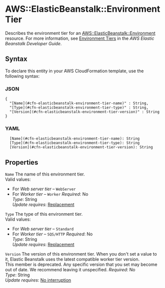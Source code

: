 # AWS::ElasticBeanstalk::Environment Tier<a name="aws-properties-elasticbeanstalk-environment-tier"></a>

Describes the environment tier for an [AWS::ElasticBeanstalk::Environment](https://docs.aws.amazon.com/AWSCloudFormation/latest/UserGuide/aws-properties-beanstalk-environment.html) resource\. For more information, see [Environment Tiers](https://docs.aws.amazon.com/elasticbeanstalk/latest/dg/using-features-managing-env-tiers.html) in the *AWS Elastic Beanstalk Developer Guide*\.

## Syntax<a name="aws-properties-elasticbeanstalk-environment-tier-syntax"></a>

To declare this entity in your AWS CloudFormation template, use the following syntax:

### JSON<a name="aws-properties-elasticbeanstalk-environment-tier-syntax.json"></a>

```
{
  "[Name](#cfn-elasticbeanstalk-environment-tier-name)" : String,
  "[Type](#cfn-elasticbeanstalk-environment-tier-type)" : String,
  "[Version](#cfn-elasticbeanstalk-environment-tier-version)" : String
}
```

### YAML<a name="aws-properties-elasticbeanstalk-environment-tier-syntax.yaml"></a>

```
  [Name](#cfn-elasticbeanstalk-environment-tier-name): String
  [Type](#cfn-elasticbeanstalk-environment-tier-type): String
  [Version](#cfn-elasticbeanstalk-environment-tier-version): String
```

## Properties<a name="aws-properties-elasticbeanstalk-environment-tier-properties"></a>

`Name`  <a name="cfn-elasticbeanstalk-environment-tier-name"></a>
The name of this environment tier\.  
Valid values:  
+ For *Web server tier* – `WebServer` 
+ For *Worker tier* – `Worker` 
*Required*: No  
*Type*: String  
*Update requires*: [Replacement](https://docs.aws.amazon.com/AWSCloudFormation/latest/UserGuide/using-cfn-updating-stacks-update-behaviors.html#update-replacement)

`Type`  <a name="cfn-elasticbeanstalk-environment-tier-type"></a>
The type of this environment tier\.  
Valid values:  
+ For *Web server tier* – `Standard` 
+ For *Worker tier* – `SQS/HTTP` 
*Required*: No  
*Type*: String  
*Update requires*: [Replacement](https://docs.aws.amazon.com/AWSCloudFormation/latest/UserGuide/using-cfn-updating-stacks-update-behaviors.html#update-replacement)

`Version`  <a name="cfn-elasticbeanstalk-environment-tier-version"></a>
The version of this environment tier\. When you don't set a value to it, Elastic Beanstalk uses the latest compatible worker tier version\.  
This member is deprecated\. Any specific version that you set may become out of date\. We recommend leaving it unspecified\.
*Required*: No  
*Type*: String  
*Update requires*: [No interruption](https://docs.aws.amazon.com/AWSCloudFormation/latest/UserGuide/using-cfn-updating-stacks-update-behaviors.html#update-no-interrupt)